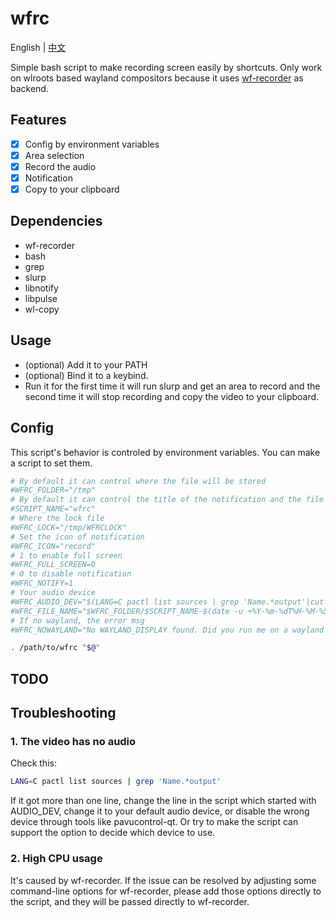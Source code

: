 # wfrc

English | [中文](README-zh_CN.md)

Simple bash script to make recording screen easily by shortcuts. Only work on wlroots based wayland compositors because it uses [wf-recorder](https://github.com/ammen99/wf-recorder) as backend.

## Features

- [x] Config by environment variables
- [x] Area selection
- [x] Record the audio
- [x] Notification
- [x] Copy to your clipboard

## Dependencies

- wf-recorder
- bash
- grep
- slurp
- libnotify
- libpulse
- wl-copy

## Usage

- (optional) Add it to your PATH
- (optional) Bind it to a keybind.
- Run it for the first time it will run slurp and get an area to record and the second time it will stop recording and copy the video to your clipboard.

## Config

This script's behavior is controled by environment variables. You can make a script to set them.

```bash
# By default it can control where the file will be stored
#WFRC_FOLDER="/tmp"
# By default it can control the title of the notification and the file's name
#SCRIPT_NAME="wfrc"
# Where the lock file
#WFRC_LOCK="/tmp/WFRCLOCK"
# Set the icon of notification
#WFRC_ICON="record"
# 1 to enable full screen
#WFRC_FULL_SCREEN=0
# 0 to disable notification
#WFRC_NOTIFY=1
# Your audio device
#WFRC_AUDIO_DEV="$(LANG=C pactl list sources | grep 'Name.*output'|cut -d ' ' -f 2)"
#WFRC_FILE_NAME="$WFRC_FOLDER/$SCRIPT_NAME-$(date -u +%Y-%m-%dT%H-%M-%S).mp4"
# If no wayland, the error msg
#WFRC_NOWAYLAND="No WAYLAND_DISPLAY found. Did you run me on a wayland compositor?"

. /path/to/wfrc "$@"
```

## TODO

## Troubleshooting

### 1. The video has no audio

Check this:
```bash
LANG=C pactl list sources | grep 'Name.*output'
```
  If it got more than one line, change the line in the script which started with AUDIO_DEV, change it to your default audio device, or disable the wrong device through tools like pavucontrol-qt. Or try to make the script can support the option to decide which device to use.

### 2. High CPU usage

It's caused by wf-recorder. If the issue can be resolved by adjusting some command-line options for wf-recorder, please add those options directly to the script, and they will be passed directly to wf-recorder.
